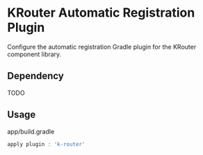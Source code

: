 # KRouter Automatic Registration Plugin

Configure the automatic registration Gradle plugin for the KRouter component library.

## Dependency 
 TODO
## Usage
app/build.gradle
```gradle
apply plugin : 'k-router'
```
